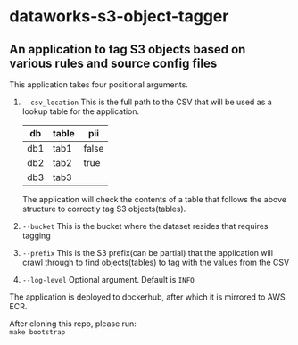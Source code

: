 # dataworks-s3-object-tagger

## An application to tag S3 objects based on various rules and source config files

This application takes four positional arguments.

1. `--csv_location` This is the full path to the CSV that will be used as a lookup table for the application.

    |db |table|pii  |
    |---|-----|-----|
    |db1|tab1 |false|
    |db2|tab2 |true |
    |db3|tab3 |     |
    The application will check the contents of a table that follows the above structure to correctly tag S3 objects(tables).

2. `--bucket` This is the bucket where the dataset resides that requires tagging

3. `--prefix` This is the S3 prefix(can be partial) that the application will crawl through to find objects(tables) to tag with the values from the CSV

4. `--log-level` Optional argument. Default is `INFO`

The application is deployed to dockerhub, after which it is mirrored to AWS ECR.

After cloning this repo, please run:  
`make bootstrap`
